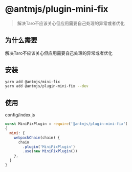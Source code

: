 # @antmjs/plugin-mini-fix

> 解决Taro不应该关心但应用需要自己处理的异常或者优化

## 为什么需要

解决Taro不应该关心但应用需要自己处理的异常或者优化

## 安装

```bash
yarn add @antmjs/mini-fix
yarn add @antmjs/plugin-mini-fix --dev
```

## 使用

config/index.js

```javascript
const MiniFixPlugin = require('@antmjs/plugin-mini-fix')
{
  mini: {
    webpackChain(chain) {
      chain
        .plugin('MiniFixPlugin')
        .use(new MiniFixPlugin())
    },
  }
}

```
